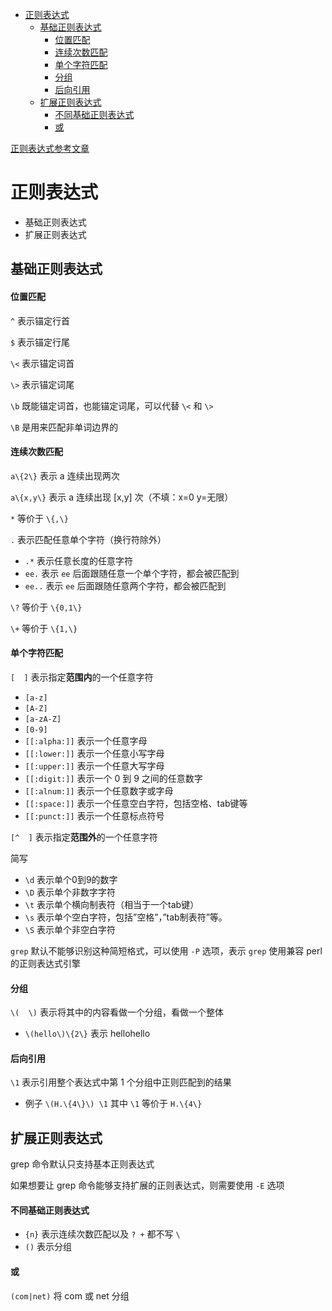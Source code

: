 - [正则表达式](#正则表达式)
  - [基础正则表达式](#基础正则表达式)
      - [位置匹配](#位置匹配)
      - [连续次数匹配](#连续次数匹配)
      - [单个字符匹配](#单个字符匹配)
      - [分组](#分组)
      - [后向引用](#后向引用)
  - [扩展正则表达式](#扩展正则表达式)
      - [不同基础正则表达式](#不同基础正则表达式)
      - [或](#或)

[正则表达式参考文章](https://www.zsythink.net/archives/tag/%e6%ad%a3%e5%88%99%e8%a1%a8%e8%be%be%e5%bc%8f/)

# 正则表达式

- 基础正则表达式
- 扩展正则表达式

## 基础正则表达式

#### 位置匹配

`^` 表示锚定行首

`$` 表示锚定行尾

`\<` 表示锚定词首

`\>` 表示锚定词尾

`\b` 既能锚定词首，也能锚定词尾，可以代替 `\<` 和 `\>`

`\B` 是用来匹配非单词边界的

#### 连续次数匹配

`a\{2\}` 表示 a 连续出现两次

`a\{x,y\}` 表示 a 连续出现 [x,y] 次（不填：x=0 y=无限）

`*` 等价于 `\{,\}`

`.` 表示匹配任意单个字符（换行符除外）
- `.*` 表示任意长度的任意字符
- `ee.` 表示 `ee` 后面跟随任意一个单个字符，都会被匹配到
- `ee..` 表示 `ee` 后面跟随任意两个字符，都会被匹配到

`\?` 等价于 `\{0,1\}`

`\+` 等价于 `\{1,\}`

#### 单个字符匹配

`[  ]` 表示指定**范围内**的一个任意字符

- `[a-z]`
- `[A-Z]`
- `[a-zA-Z]`
- `[0-9]`
- `[[:alpha:]]` 表示一个任意字母
- `[[:lower:]]` 表示一个任意小写字母
- `[[:upper:]]` 表示一个任意大写字母
- `[[:digit:]]` 表示一个 0 到 9 之间的任意数字
- `[[:alnum:]]` 表示一个任意数字或字母
- `[[:space:]]` 表示一个任意空白字符，包括空格、tab键等
- `[[:punct:]]` 表示一个任意标点符号

`[^  ]` 表示指定**范围外**的一个任意字符

简写

- `\d` 表示单个0到9的数字
- `\D` 表示单个非数字字符
- `\t` 表示单个横向制表符（相当于一个tab键）
- `\s` 表示单个空白字符，包括”空格”，”tab制表符”等。
- `\S` 表示单个非空白字符

`grep` 默认不能够识别这种简短格式，可以使用 `-P` 选项，表示 `grep` 使用兼容 perl 的正则表达式引擎

#### 分组

`\(  \)` 表示将其中的内容看做一个分组，看做一个整体
- `\(hello\)\{2\}` 表示 hellohello

#### 后向引用

`\1` 表示引用整个表达式中第 1 个分组中正则匹配到的结果
- 例子 `\(H.\{4\}\) \1` 其中 `\1` 等价于 `H.\{4\}`


## 扩展正则表达式

grep 命令默认只支持基本正则表达式

如果想要让 grep 命令能够支持扩展的正则表达式，则需要使用 `-E` 选项

#### 不同基础正则表达式

- `{n}` 表示连续次数匹配以及 `? +` 都不写 `\`
- `()` 表示分组


#### 或

`(com|net)` 将 com 或 net 分组